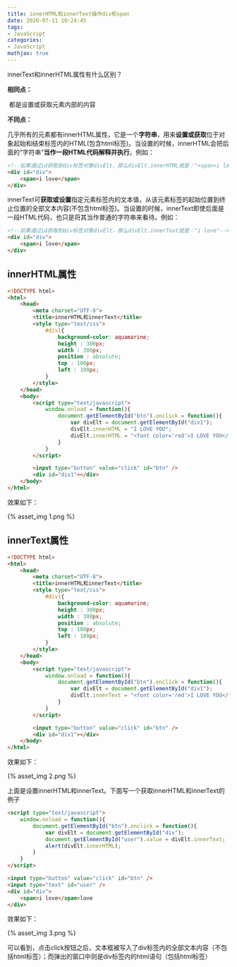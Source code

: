 ```yaml
---
title: innerHTML和innerText操作div和span
date: 2020-07-11 10:24:45
tags:
- JavaScript
categories:
- JavaScript
mathjax: true
---
```


innerText和innerHTML属性有什么区别？

**相同点：**

​	都是设置或获取元素内部的内容

**不同点：**

​	几乎所有的元素都有innerHTML属性，它是一个**字符串**，用来**设置或获取**位于对象起始和结束标签内的HTML(包含html标签)。当设置的时候，innerHTML会把后面的“字符串”**当作一段HTML代码解释并执行**。例如：

```html
<!--如果通过id获取到div标签对象divElt，那么divElt.innerHTML就是："<span>i love</span>"-->
<div id="div">
    <span>i love</span>
</div>
```

​	innerText可**获取或设置**指定元素标签内的文本值，从该元素标签的起始位置到终止位置的全部文本内容(不包含html标签)。当设置的时候，innerText即使后面是一段HTML代码，也只是将其当作普通的字符串来看待。例如：

```html
<!--如果通过id获取到div标签对象divElt，那么divElt.innerText就是："i love"-->
<div id="div">
    <span>i love</span>
</div>
```



## innerHTML属性

```html
<!DOCTYPE html>
<html>
    <head>
        <meta charset="UTF-8">
        <title>innerHTML和innerText</title>
        <style type="text/css">
            #div1{
                background-color: aquamarine;
                height : 300px;
                width : 300px;
                position : absolute;
                top : 100px;
                left : 100px;
            }
        </style>
    </head>
    <body>
        <script type="text/javascript">
            window.onload = function(){
                document.getElementById("btn").onclick = function(){
                    var divElt = document.getElementById("div1");
                    divElt.innerHTML = "I LOVE YOU";   
                    divElt.innerHTML = "<font color='red'>I LOVE YOU</font>";
                }
            }
        </script>

        <input type="button" value="click" id="btn" />
        <div id="div1"></div>
    </body>
</html>
```

效果如下：

{% asset_img 1.png %}



## innerText属性

```html
<!DOCTYPE html>
<html>
    <head>
        <meta charset="UTF-8">
        <title>innerHTML和innerText</title>
        <style type="text/css">
            #div1{
                background-color: aquamarine;
                height : 300px;
                width : 300px;
                position : absolute;
                top : 100px;
                left : 100px;
            }
        </style>
    </head>
    <body>
        <script type="text/javascript">
            window.onload = function(){
                document.getElementById("btn").onclick = function(){
                    var divElt = document.getElementById("div1");
                    divElt.innerText = "<font color='red'>I LOVE YOU</font>";
                }
            }
        </script>

        <input type="button" value="click" id="btn" />
        <div id="div1"></div>
    </body>
</html>
```

效果如下：

{% asset_img 2.png %}





上面是设置innerHTML和innerText。下面写一个获取innerHTML和innerText的例子

```html
<script type="text/javascript">
    window.onload = function(){
        document.getElementById("btn").onclick = function(){
            var divElt = document.getElementById("div");
            document.getElementById("user").value = divElt.innerText;
            alert(divElt.innerHTML);
        }
    }
</script>

<input type="button" value="click" id="btn" />
<input type="text" id="user" />
<div id="div">
    <span>i love</span>love
</div>
```

效果如下：

{% asset_img 3.png %}

可以看到，点击click按钮之后，文本框被写入了div标签内的全部文本内容（不包括html标签）；而弹出的窗口中则是div标签内的html语句（包括html标签）